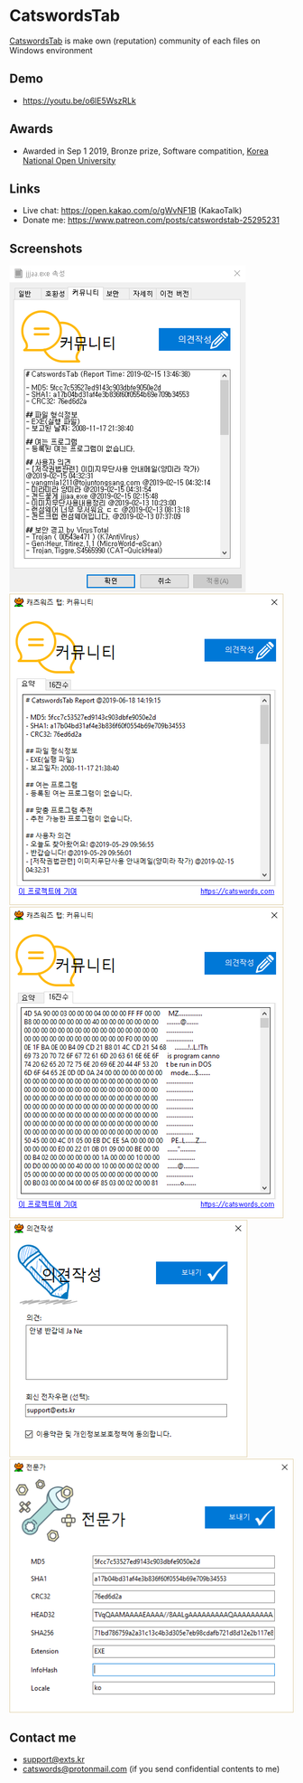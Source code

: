 # CatswordsTab
[CatswordsTab](https://catswords.re.kr/wiki/catswords-tab) is make own (reputation) community of each files on Windows environment

## Demo
- https://youtu.be/o6lE5WszRLk

## Awards
- Awarded in Sep 1 2019, Bronze prize, Software compatition, [Korea National Open University](https://www.knou.ac.kr/)

## Links
- Live chat: https://open.kakao.com/o/gWvNF1B (KakaoTalk)
- Donate me: https://www.patreon.com/posts/catswordstab-25295231

## Screenshots
![in Windows Explorer](https://raw.githubusercontent.com/gnh1201/CatswordsTab/awesome/screenshots/explorer1.png)
![in Desktop 1](https://raw.githubusercontent.com/gnh1201/CatswordsTab/awesome/screenshots/desktop1.png)
![in Desktop 2](https://raw.githubusercontent.com/gnh1201/CatswordsTab/awesome/screenshots/desktop2.png)
![in Desktop 3](https://raw.githubusercontent.com/gnh1201/CatswordsTab/awesome/screenshots/desktop3.png)
![in Desktop 4](https://raw.githubusercontent.com/gnh1201/CatswordsTab/awesome/screenshots/desktop4.png)

## Contact me
- support@exts.kr
- catswords@protonmail.com (if you send confidential contents to me)
